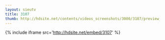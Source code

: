 ```yaml
---
layout: sieutv
title: 3107
thumb: http://hdsite.net/contents/videos_screenshots/3000/3107/preview_360p.mp4.jpg
---
```

{% include iframe src='http://hdsite.net/embed/3107' %}
 

